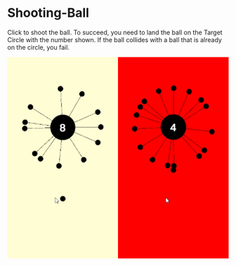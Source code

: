 # Shooting-Ball
Click to shoot the ball. To succeed, you need to land the ball on the Target Circle with the number shown. If the ball collides with a ball that is already on the circle, you fail.

<div style="display: flex;">
    <img width="50%" alt="Title" src="./README_FILES/Shooting-Ball.png" />
    <img width="50%" alt="Title" src="./README_FILES/Shooting-Fail.png" />
</div>